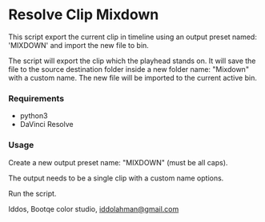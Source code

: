 # Resolve Clip Mixdown

This script export the current clip in timeline using an output preset named: 'MIXDOWN' and import the new file to bin.

The script will export the clip which the playhead stands on. It will save the file to the source destination folder inside a new folder name: "Mixdown" with a custom name. The new file will be imported to the current active bin.

### Requirements
* python3
* DaVinci Resolve

### Usage
Create a new output preset name: "MIXDOWN" (must be all caps).

The output needs to be a single clip with a custom name options.

Run the script.



Iddos, Bootqe color studio, iddolahman@gmail.com
